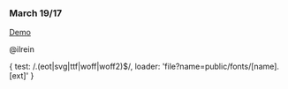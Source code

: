 ### March 19/17

[Demo](https://ilrein.github.io/eblock)

@ilrein

{
  test: /\.(eot|svg|ttf|woff|woff2)$/,
  loader: 'file?name=public/fonts/[name].[ext]'
}
